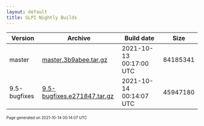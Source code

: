 ```yaml
---
layout: default
title: GLPI Nightly Builds
---
```


Version|Archive|Build date|Size
---|---|---|---
master|[master.3b9abee.tar.gz](master.3b9abee.tar.gz)|2021-10-13 00:17:00 UTC|84185341
9.5-bugfixes|[9.5-bugfixes.e271847.tar.gz](9.5-bugfixes.e271847.tar.gz)|2021-10-14 00:14:07 UTC|45947180

<font size="1">Page generated on 2021-10-14 00:14:07 UTC</font>
